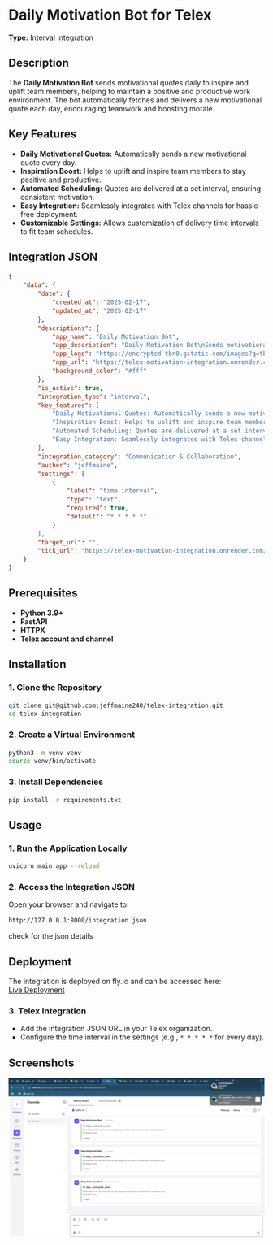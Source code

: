 # Daily Motivation Bot for Telex  
**Type:** Interval Integration  

## Description  
The **Daily Motivation Bot** sends motivational quotes daily to inspire and uplift team members, helping to maintain a positive and productive work environment. The bot automatically fetches and delivers a new motivational quote each day, encouraging teamwork and boosting morale.  

## Key Features  
- **Daily Motivational Quotes:** Automatically sends a new motivational quote every day.  
- **Inspiration Boost:** Helps to uplift and inspire team members to stay positive and productive.  
- **Automated Scheduling:** Quotes are delivered at a set interval, ensuring consistent motivation.  
- **Easy Integration:** Seamlessly integrates with Telex channels for hassle-free deployment.  
- **Customizable Settings:** Allows customization of delivery time intervals to fit team schedules.  

## Integration JSON  
```json
{
    "data": {
        "date": {
            "created_at": "2025-02-17",
            "updated_at": "2025-02-17"
        },
        "descriptions": {
            "app_name": "Daily Motivation Bot",
            "app_description": "Daily Motivation Bot\nSends motivational quotes daily to inspire and uplift team members, helping to maintain a positive and productive work environment. The bot automatically fetches and delivers a new motivational quote each day, encouraging teamwork and boosting morale.",
            "app_logo": "https://encrypted-tbn0.gstatic.com/images?q=tbn:ANd9GcSowU4UV3Sncxajn1Smd8UMnTaN9Mm6mtk5NA&usqp=CAU",
            "app_url": "https://telex-motivation-integration.onrender.com",
            "background_color": "#fff"
        },
        "is_active": true,
        "integration_type": "interval",
        "key_features": [
            "Daily Motivational Quotes: Automatically sends a new motivational quote every day.",
            "Inspiration Boost: Helps to uplift and inspire team members to stay positive and productive.",
            "Automated Scheduling: Quotes are delivered at a set interval ensuring consistent motivation.",
            "Easy Integration: Seamlessly integrates with Telex channels for hassle-free deployment.\nCustomizable Settings: Allows customization of delivery time intervals to fit team schedules."
        ],
        "integration_category": "Communication & Collaboration",
        "author": "jeffmaine",
        "settings": [
            {
                "label": "time interval",
                "type": "text",
                "required": true,
                "default": "* * * * *"
            }
        ],
        "target_url": "",
        "tick_url": "https://telex-motivation-integration.onrender.com/tick"
    }
}
```
## Prerequisites  
- **Python 3.9+**  
- **FastAPI**  
- **HTTPX**  
- **Telex account and channel**  

## Installation  
### 1. Clone the Repository  
```sh
git clone git@github.com:jeffmaine240/telex-integration.git
cd telex-integration
```

### 2. Create a Virtual Environment 
```sh
python3 -m venv venv
source venv/bin/activate  
```

### 3. Install Dependencies
```sh
pip install -r requirements.txt
```

## Usage  
### 1. Run the Application Locally  
```sh
uvicorn main:app --reload
```

### 2. Access the Integration JSON
Open your browser and navigate to: 
```sh
http://127.0.0.1:8000/integration.json
```

check for the json details

## Deployment

The integration is deployed on fly.io and can be accessed here:  
[Live Deployment](https://example-task.fly.dev/)

### 3. Telex Integration
- Add the integration JSON URL in your Telex organization.
- Configure the time interval in the settings (e.g., `* * * * *` for every day).

## Screenshots
![alt text](<Screenshot 2025-02-17 at 20.11.27.png>)